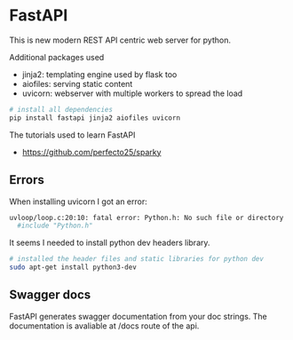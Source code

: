 # FastAPI

This is new modern REST API centric web server for python.

Additional packages used

- jinja2: templating engine used by flask too
- aiofiles: serving static content
- uvicorn: webserver with multiple workers to spread the load

```bash
# install all dependencies
pip install fastapi jinja2 aiofiles uvicorn
```

The tutorials used to learn FastAPI

- https://github.com/perfecto25/sparky

## Errors

When installing uvicorn I got an error:

```bash
uvloop/loop.c:20:10: fatal error: Python.h: No such file or directory
  #include "Python.h"
```

It seems I needed to install python dev headers library.

```bash
# installed the header files and static libraries for python dev
sudo apt-get install python3-dev
```

## Swagger docs

FastAPI generates swagger documentation from your doc strings. The documentation is avaliable at /docs route of the api.
